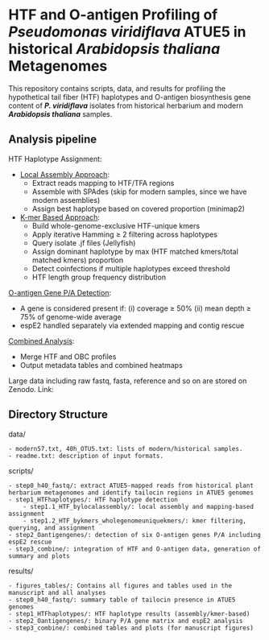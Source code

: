 
HTF and O-antigen Profiling of ***Pseudomonas viridiflava*** ATUE5 in historical ***Arabidopsis thaliana*** Metagenomes
==================================================================================

This repository contains scripts, data, and results for profiling the hypothetical tail fiber (HTF) haplotypes and O-antigen biosynthesis gene content of ***P. viridiflava*** isolates from historical herbarium and modern ***Arabidopsis thaliana*** samples.

Analysis pipeline
--------------
HTF Haplotype Assignment:

- [Local Assembly Approach](https://github.com/CJJ8848/HTF_OBC_historical_analysis/blob/b44b1f41790ae846580de9e3799fcbc371429293/scripts/step1_HTFhaplotypes/step1.1_HTF_bylocalassembly/Readme_step1.1_HTF_bylocalassembly.md):
    - Extract reads mapping to HTF/TFA regions
    - Assemble with SPAdes (skip for modern samples, since we have modern assemblies)
    - Assign best haplotype based on covered proportion (minimap2)
- [K-mer Based Approach](https://github.com/CJJ8848/HTF_OBC_historical_analysis/blob/b44b1f41790ae846580de9e3799fcbc371429293/scripts/step1_HTFhaplotypes/step1.2_HTF_bykmers_wholegenomeuniquekmers/Readme_step1.2_HTF_bykmers_wholegenomeuniquekmers.md):
    - Build whole-genome-exclusive HTF-unique kmers
    - Apply iterative Hamming ≥ 2 filtering across haplotypes
    - Query isolate .jf files (Jellyfish)
    - Assign dominant haplotype by max (HTF matched kmers/total matched kmers) proportion
    - Detect coinfections if multiple haplotypes exceed threshold
    - HTF length group frequency distribution

[O-antigen Gene P/A Detection](https://github.com/CJJ8848/HTF_OBC_historical_analysis/blob/c9a5caed0b13b7241dad6909231597e2aeb0d338/scripts/step2_Oantigengenes/Readme_step2_Oantigengenes.md):

- A gene is considered present if:
    (i) coverage ≥ 50%
    (ii) mean depth ≥ 75% of genome-wide average
- espE2 handled separately via extended mapping and contig rescue

[Combined Analysis](https://github.com/CJJ8848/HTF_OBC_historical_analysis/blob/b44b1f41790ae846580de9e3799fcbc371429293/scripts/step3_combine/Readme_step3_combine_generateasummarytable_HTF_Oantigen.md):

- Merge HTF and OBC profiles
- Output metadata tables and combined heatmaps

Large data including raw fastq, fasta, reference and so on are stored on Zenodo. Link: 

Directory Structure
-------------------
data/

    - modern57.txt, 40h_OTU5.txt: lists of modern/historical samples.
    - readme.txt: description of input formats.

scripts/

    - step0_h40_fastq/: extract ATUE5-mapped reads from historical plant herbarium metagenomes and identify tailocin regions in ATUE5 genomes
    - step1_HTFhaplotypes/: HTF haplotype detection
        - step1.1_HTF_bylocalassembly/: local assembly and mapping-based assignment
        - step1.2_HTF_bykmers_wholegenomeuniquekmers/: kmer filtering, querying, and assignment
    - step2_Oantigengenes/: detection of six O-antigen genes P/A including espE2 rescue
    - step3_combine/: integration of HTF and O-antigen data, generation of summary and plots

results/

    - figures_tables/: Contains all figures and tables used in the manuscript and all analyses
    - step0_h40_fastq/: summary table of tailocin presence in ATUE5 genomes
    - step1_HTFhaplotypes/: HTF haplotype results (assembly/kmer-based)
    - step2_Oantigengenes/: binary P/A gene matrix and espE2 analysis
    - step3_combine/: combined tables and plots (for manuscript figures)

